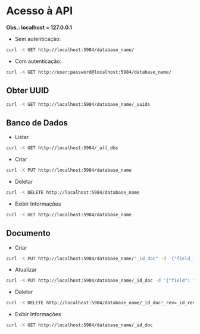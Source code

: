 # Acesso à API

**Obs.: localhost = 127.0.0.1**

- Sem autenticação:

````bash
curl -X GET http://localhost:5984/database_name/
````

- Com autenticação:

````bash
curl -X GET http://user:password@localhost:5984/database_name/
````

## Obter UUID

````bash
curl -X GET http://localhost:5984/database_name/_uuids
````

## Banco de Dados

- Listar

````bash
curl -X GET http://localhost:5984/_all_dbs
````

- Criar

````bash
curl -X PUT http://localhost:5984/database_name
````

- Deletar

````bash
curl -X DELETE http://localhost:5984/database_name
````

- Exibir Informações

````bash
curl -X GET http://localhost:5984/database_name
````

## Documento

- Criar
````bash
curl -X PUT http://localhost:5984/database_name/"_id_doc" -d '{"field_1": "value", "field_2": "value"}'
````

- Atualizar
````bash
curl -X PUT http://localhost:5984/database_name/_id_doc -d '{"field": "value", "_rev": "_id_rev"}'
````

- Deletar
````bash
curl -X DELETE http://localhost:5984/database_name/_id_doc?_rev=_id_rev
````

- Exibir Informações
````bash
curl -X GET http://localhost:5984/database_name/_id_doc
````
